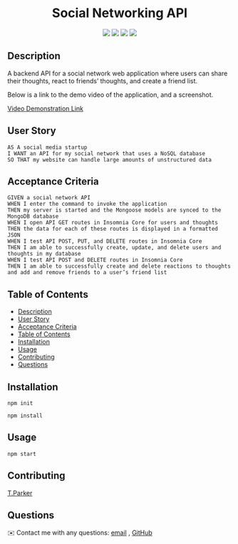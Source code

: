 <h1 align="center"> Social Networking API </h1>
  
<p align="center">
    <img src="https://img.shields.io/badge/javascript-yellow" />
    <img src="https://img.shields.io/badge/express-orange" />
    <img src="https://img.shields.io/badge/MongoDB-blue"  />
    <img src="https://img.shields.io/badge/mongoose-red"  />
</p>
   
## Description

A backend API for a social network web application where users can share their thoughts, react to friends’ thoughts, and create a friend list.
  
Below is a link to the demo video of the application, and a screenshot. 

[Video Demonstration Link ](https://clipchamp.com/watch/HBol1jIqS55)




## User Story

```
AS A social media startup
I WANT an API for my social network that uses a NoSQL database
SO THAT my website can handle large amounts of unstructured data
```

## Acceptance Criteria

```
GIVEN a social network API
WHEN I enter the command to invoke the application
THEN my server is started and the Mongoose models are synced to the MongoDB database
WHEN I open API GET routes in Insomnia Core for users and thoughts
THEN the data for each of these routes is displayed in a formatted JSON
WHEN I test API POST, PUT, and DELETE routes in Insomnia Core
THEN I am able to successfully create, update, and delete users and thoughts in my database
WHEN I test API POST and DELETE routes in Insomnia Core
THEN I am able to successfully create and delete reactions to thoughts and add and remove friends to a user’s friend list
```
   
## Table of Contents
- [Description](#description)
- [User Story](#user-story)
- [Acceptance Criteria](#acceptance-criteria)
- [Table of Contents](#table-of-contents)
- [Installation](#installation)
- [Usage](#usage)
- [Contributing](#contributing)
- [Questions](#questions)

## Installation
  
`npm init`

`npm install`
  
## Usage 
  
`npm start`


## Contributing

[T.Parker](https://github.com/skwidhubz)

## Questions
✉️ Contact me with any questions: [email](mailto:jpd@dewoodyoil.com) , [GitHub](https://github.com/skwidhubz)<br/>